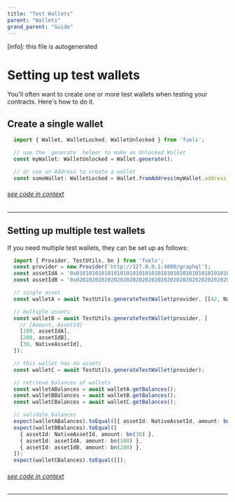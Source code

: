 ```yaml
---
title: "Test Wallets"
parent: "Wallets"
grand_parent: "Guide"
---
```


[info]: this file is autogenerated
# Setting up test wallets

You'll often want to create one or more test wallets when testing your contracts. Here's how to do it.

## Create a single wallet


```typescript
  import { Wallet, WalletLocked, WalletUnlocked } from 'fuels';

  // use the `generate` helper to make an Unlocked Wallet
  const myWallet: WalletUnlocked = Wallet.generate();

  // or use an Address to create a wallet
  const someWallet: WalletLocked = Wallet.fromAddress(myWallet.address);
```
###### [see code in context](https://github.com/FuelLabs/fuels-ts/blob/master/packages/fuel-gauge/src/doc-examples.test.ts#L149-L157)

---


## Setting up multiple test wallets

If you need multiple test wallets, they can be set up as follows:


```typescript
  import { Provider, TestUtils, bn } from 'fuels';
  const provider = new Provider('http://127.0.0.1:4000/graphql');
  const assetIdA = '0x0101010101010101010101010101010101010101010101010101010101010101';
  const assetIdB = '0x0202020202020202020202020202020202020202020202020202020202020202';

  // single asset
  const walletA = await TestUtils.generateTestWallet(provider, [[42, NativeAssetId]]);

  // multiple assets
  const walletB = await TestUtils.generateTestWallet(provider, [
    // [Amount, AssetId]
    [100, assetIdA],
    [200, assetIdB],
    [30, NativeAssetId],
  ]);

  // this wallet has no assets
  const walletC = await TestUtils.generateTestWallet(provider);

  // retrieve balances of wallets
  const walletABalances = await walletA.getBalances();
  const walletBBalances = await walletB.getBalances();
  const walletCBalances = await walletC.getBalances();

  // validate balances
  expect(walletABalances).toEqual([{ assetId: NativeAssetId, amount: bn(42) }]);
  expect(walletBBalances).toEqual([
    { assetId: NativeAssetId, amount: bn(30) },
    { assetId: assetIdA, amount: bn(100) },
    { assetId: assetIdB, amount: bn(200) },
  ]);
  expect(walletCBalances).toEqual([]);
```
###### [see code in context](https://github.com/FuelLabs/fuels-ts/blob/master/packages/fuel-gauge/src/doc-examples.test.ts#L206-L239)

---


